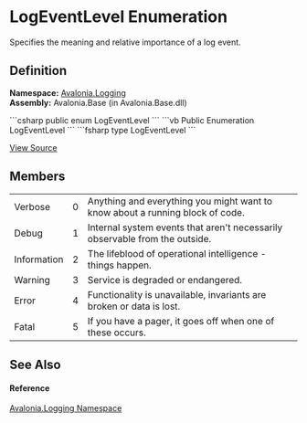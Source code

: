 # LogEventLevel Enumeration


Specifies the meaning and relative importance of a log event.



## Definition
**Namespace:** <a href="N_Avalonia_Logging">Avalonia.Logging</a>  
**Assembly:** Avalonia.Base (in Avalonia.Base.dll)

<Tabs groupId="api-code-preview">
<TabItem value="csharp" label="C#">
```csharp
public enum LogEventLevel
```
</TabItem>
<TabItem value="vb" label="VB">
```vb
Public Enumeration LogEventLevel
```
</TabItem>
<TabItem value="fsharp" label="F#">
```fsharp
type LogEventLevel
```
</TabItem>
</Tabs>



<a href="https://github.com/AvaloniaUI/Avalonia/tree/master/src/Avalonia.Base/Logging/LogEventLevel.cs" title="View the source code">View Source</a>



## Members
<table>
<tr>
<td>Verbose</td>
<td>0</td>
<td>Anything and everything you might want to know about a running block of code.</td>
</tr>
<tr>
<td>Debug</td>
<td>1</td>
<td>Internal system events that aren't necessarily observable from the outside.</td>
</tr>
<tr>
<td>Information</td>
<td>2</td>
<td>The lifeblood of operational intelligence - things happen.</td>
</tr>
<tr>
<td>Warning</td>
<td>3</td>
<td>Service is degraded or endangered.</td>
</tr>
<tr>
<td>Error</td>
<td>4</td>
<td>Functionality is unavailable, invariants are broken or data is lost.</td>
</tr>
<tr>
<td>Fatal</td>
<td>5</td>
<td>If you have a pager, it goes off when one of these occurs.</td>
</tr>
</table>

## See Also


#### Reference
<a href="N_Avalonia_Logging">Avalonia.Logging Namespace</a>  


